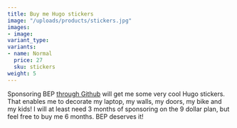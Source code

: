 ```yaml
---
title: Buy me Hugo stickers
image: "/uploads/products/stickers.jpg"
images:
- image:
variant_type:
variants:
- name: Normal
  price: 27
  sku: stickers
weight: 5
---
```


Sponsoring BEP [through Github](https://github.com/sponsors/bep) will get me some very cool Hugo stickers. That enables me to decorate my laptop, my walls, my doors, my bike and my kids! I will at least need 3 months of sponsoring on the 9 dollar plan, but feel free to buy me 6 months. BEP deserves it!